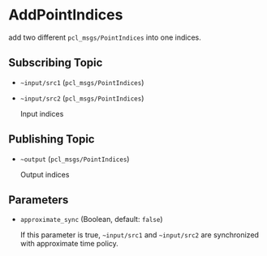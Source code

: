 # AddPointIndices
add two different `pcl_msgs/PointIndices` into one indices.

## Subscribing Topic
* `~input/src1` (`pcl_msgs/PointIndices`)
* `~input/src2` (`pcl_msgs/PointIndices`)

  Input indices

## Publishing Topic
* `~output` (`pcl_msgs/PointIndices`)

  Output indices

## Parameters
* `approximate_sync` (Boolean, default: `false`)

  If this parameter is true, `~input/src1` and `~input/src2` are synchronized with
  approximate time policy.
